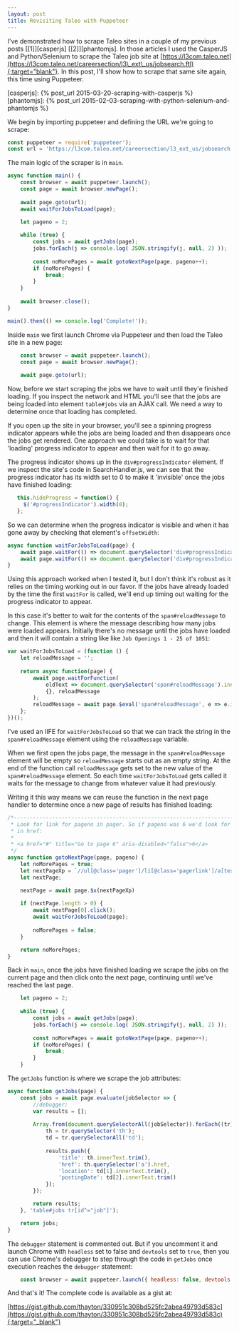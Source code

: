 ```yaml
---
layout: post
title: Revisiting Taleo with Puppeteer
---
```


I've demonstrated how to scrape Taleo sites in a couple of my previous posts [[1]][casperjs] [[2]][phantomjs].
In those articles I used the CasperJS and Python/Selenium to scrape the Taleo job site at [https://l3com.taleo.net](https://l3com.taleo.net/careersection/l3\_ext\_us/jobsearch.ftl){:target="blank"}. In this post, I'll show how to scrape that same site again, this time using Puppeteer.

[casperjs]: {% post_url 2015-03-20-scraping-with-casperjs %}
[phantomjs]: {% post_url 2015-02-03-scraping-with-python-selenium-and-phantomjs %}

We begin by importing puppeteer and defining the URL we're going to scrape:

```javascript
const puppeteer = require('puppeteer');
const url = 'https://l3com.taleo.net/careersection/l3_ext_us/jobsearch.ftl';
```

The main logic of the scraper is in `main`. 

```javascript
async function main() {
    const browser = await puppeteer.launch();    
    const page = await browser.newPage();
    
    await page.goto(url);
    await waitForJobsToLoad(page);

    let pageno = 2;
    
    while (true) {
        const jobs = await getJobs(page);
        jobs.forEach(j => console.log( JSON.stringify(j, null, 2) ));
        
        const noMorePages = await gotoNextPage(page, pageno++);
        if (noMorePages) {
            break;
        }
    }
    
    await browser.close();
}

main().then(() => console.log('Complete!'));
```

Inside `main` we first launch Chrome via Puppeteer and then load the Taleo site in a new page:

```javascript
    const browser = await puppeteer.launch();    
    const page = await browser.newPage();
    
    await page.goto(url);
```

Now, before we start scraping the jobs we have to wait until they'e finished loading. If you
inspect the network and HTML you'll see that the jobs are being loaded into element `table#jobs`
via an AJAX call. We need a way to determine once that loading has completed.

If you open up the site in your browser, you'll see a spinning progress indicator appears while
the jobs are being loaded and then disappears once the jobs get rendered. One approach we could
take is to wait for that 'loading' progress indicator to appear and then wait for it to go away. 

The progress indicator shows up in the `div#progressIndicator` element. If we inspect the site's
code in SearchHandler.js, we can see that the progress indicator has its width set to 0 to make it
'invisible' once the jobs have finished loading:

```javascript
   this.hideProgress = function() {
     $('#progressIndicator').width(0);
   };
```

So we can determine when the progress indicator is visible and when it has gone away by checking
that element's `offsetWidth`:

```javascript
async function waitForJobsToLoad(page) {    
    await page.waitFor(() => document.querySelector('div#progressIndicator').offsetWidth !== 0);    
    await page.waitFor(() => document.querySelector('div#progressIndicator').offsetWidth === 0);
}
```

Using this approach worked when I tested it, but I don't think it's robust as it relies on the timing
working out in our favor. If the jobs have already loaded by the time the first `waitFor` is called,
we'll end up timing out waiting for the progress indicator to appear.

In this case it's better to wait for the contents of the `span#reloadMessage` to change. This element
is where the message describing how many jobs were loaded appears. Initially there's no message until
the jobs have loaded and then it will contain a string like like `Job Openings 1 - 25 of 1051`:

```javascript
var waitForJobsToLoad = (function () {
    let reloadMessage = '';
    
    return async function(page) {
        await page.waitForFunction(
            oldText => document.querySelector('span#reloadMessage').innerText !== oldText,
            {}, reloadMessage
        );
        reloadMessage = await page.$eval('span#reloadMessage', e => e.innerText);
    };
})();
```

I've used an IIFE for `waitForJobsToLoad` so that we can track the string in the `span#reloadMessage` element using the
`reloadMessage` variable.

When we first open the jobs page, the message in the `span#reloadMessage` element will be empty so `reloadMessage` starts
out as an empty string. At the end of the function call `reloadMessage` gets set to the new value of the `span#reloadMessage`
element. So each time `waitForJobsToLoad` gets called it waits for the message to change from whatever value it had previously.

Writing it this way means we can reuse the function in the next page handler to determine once a new page of results has
finished loading:

```javascript
/*------------------------------------------------------------------------------
 * Look for link for pageno in pager. So if pageno was 6 we'd look for 'Page$6' 
 * in href:
 *
 * <a href="#" title="Go to page 6" aria-disabled="false">6</a>
 */ 
async function gotoNextPage(page, pageno) {
    let noMorePages = true;
    let nextPageXp = `//ul[@class='pager']/li[@class='pagerlink']/a[text()='${pageno}']`;    
    let nextPage;

    nextPage = await page.$x(nextPageXp)
    
    if (nextPage.length > 0) {
        await nextPage[0].click();
        await waitForJobsToLoad(page);
        
        noMorePages = false;
    }

    return noMorePages;    
}
```

Back in `main`, once the jobs have finished loading we scrape the jobs on the current page and then
click onto the next page, continuing until we've reached the last page.

```javascript
    let pageno = 2;
    
    while (true) {
        const jobs = await getJobs(page);
        jobs.forEach(j => console.log( JSON.stringify(j, null, 2) ));
        
        const noMorePages = await gotoNextPage(page, pageno++);
        if (noMorePages) {
            break;
        }
    }
```

The `getJobs` function is where we scrape the job attributes:

```javascript
async function getJobs(page) {
    const jobs = await page.evaluate(jobSelector => {
        //debugger;
        var results = [];
        
        Array.from(document.querySelectorAll(jobSelector)).forEach((tr) => {
            th = tr.querySelector('th');
            td = tr.querySelectorAll('td');
            
            results.push({
                'title': th.innerText.trim(),
                'href': th.querySelector('a').href,
                'location': td[1].innerText.trim(),
                'postingDate': td[2].innerText.trim()
            });
        });

        return results;
    }, 'table#jobs tr[id^="job"]');

    return jobs;    
}
```

The `debugger` statement is commented out. But if you uncomment it and launch Chrome with
`headless` set to false and `devtools` set to `true`, then you can use Chrome's debugger
to step through the code in `getJobs` once execution reaches the `debugger` statement:

```javascript
    const browser = await puppeteer.launch({ headless: false, devtools: true });
```

And that's it! The complete code is available as a gist at:

[https://gist.github.com/thayton/330951c308bd525fc2abea49793d583c](https://gist.github.com/thayton/330951c308bd525fc2abea49793d583c){:target="_blank"}


